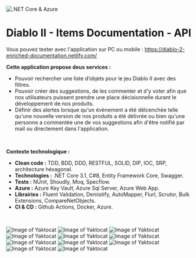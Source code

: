 ![.NET Core & Azure](https://github.com/HaddadBenjamin/Diablo-II-Items/workflows/.NET%20Core%20&%20Azure/badge.svg)

# Diablo II - Items Documentation - API

Vous pouvez tester avec l'application sur PC ou mobile : https://diablo-2-enriched-documentation.netlify.com/
</br>

__Cette application propose deux services :__
- Pouvoir rechercher une liste d’objets pour le jeu Diablo II avec des filtres.
- Pouvoir créer des suggestions, de les commenter et d'y voter afin que nos utilisateurs puissent prendre une place décisionnelle durant le développement de nos produits.
- Définir des alertes lorsque qu'un évènement a été délcenchée telle qu'une nouvelle version de nos produits a été délivrée ou bien qu'une personne a commentée une de vos suggestions afin d'être notifié par mail ou directement dans l'application.
</br>

__Contexte technologique :__
- __Clean code :__ TDD, BDD, DDD, RESTFUL, SOLID, DIP, IOC, SRP, architecture héxagonal.
- __Technologies :__ .NET Core 3.1, C#8, Entity Framework Core, Swagger.
- __Tests :__ NUnit, Shoudly, Moq, Specflow.
- __Azure :__ Azure Key Vault, Azure Sql Server, Azure Web App.
- __Librairies :__ Fluent Validation, Demistify, AutoMapper, Flurl, Scrutor, Bulk Extensions, CompareNetObjects.
- __CI & CD :__ Github Actions, Docker, Azure.
</br>

![Image of Yaktocat](https://imgur.com/NE1abk7.png)
![Image of Yaktocat](https://imgur.com/YcfceVE.png)
![Image of Yaktocat](https://imgur.com/BG6kGJJ.png)
![Image of Yaktocat](https://imgur.com/6xIDc51.png)
![Image of Yaktocat](https://imgur.com/RS6LIZP.png)
![Image of Yaktocat](https://imgur.com/BE4KDZI.png)
![Image of Yaktocat](https://imgur.com/D79YeZs.png)
![Image of Yaktocat](https://imgur.com/Vb7z4oE.png)
![Image of Yaktocat](https://imgur.com/V6KM3Gq.png)
![Image of Yaktocat](https://imgur.com/eAGkKb1.png)
![Image of Yaktocat](https://imgur.com/Q7zQnzJ.png)

